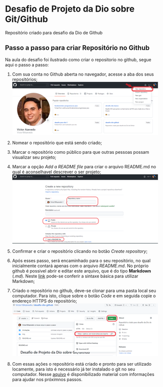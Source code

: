 # Desafio de Projeto da Dio sobre Git/Github
Repositório criado para desafio da Dio de Github

## Passo a passo para criar Repositório no Github
Na aula do desafio foi ilustrado como criar o repositorio no github, segue aqui o passo a passo:
1. Com sua conta no Github aberta no navegador, acesse a aba dos seus repositórios;
![Página do perfil Github](/img/img-github.png)

2. Nomear o repositório que está sendo criado;

3. Marcar o repositório como público para que outras pessoas possam visualizar seu projeto;

4. Marcar a opção *Add a README file* para criar o arquivo README.md no qual é aconselhavel descrever o ser projeto;
![Criar repositorio](/img/img-criar-repositorio.png)

5. Confirmar e criar o repositório clicando no botão *Create repository*;

6. Após esses passo, será encaminhado para o seu repositório, no qual inicialmente contará apenas com o arquivo *README.md*. No próprio github é possivel abrir e editar este arquivo, que é do tipo **Markdown** (*.md*). Neste [link](https://www.markdownguide.org/basic-syntax/) pode-se conferir a sintaxe básica para utilizar Markdown;

7. Criado o repositório no github, deve-se clonar para uma pasta local seu computador. Para isto, clique sobre o botão *Code* e em seguida copie o endereço HTTPS do repositório;
![Copiando HTTPS ](/img/img-copiar-https.png)

8. Com essas ações o repositório está criado e pronto para ser utilizado locamente, para isto é necessário já ter instalado o git no seu computador. Nesse [aquivo](links-uteis.md) é disponibilizado material com informações para ajudar nos próximnos passos.